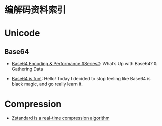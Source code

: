 # 编解码资料索引

# Unicode

## Base64

- [Base64 Encoding & Performance #Series#](https://csswizardry.com/2017/02/base64-encoding-and-performance/): What’s Up with Base64? & Gathering Data

- [Base64 is fun!](https://dev.to/legolord208/base64-is-fun--420d): Hello! Today I decided to stop feeling like Base64 is black magic, and go really learn it.

# Compression

- [Zstandard is a real-time compression algorithm](http://facebook.github.io/zstd/#other-languages)
